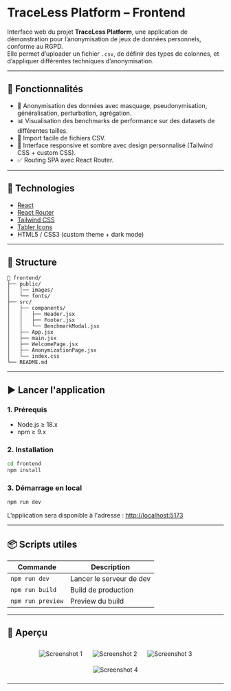 # TraceLess Platform – Frontend

Interface web du projet **TraceLess Platform**, une application de démonstration pour l’anonymisation de jeux de données personnels, conforme au RGPD.  
Elle permet d’uploader un fichier `.csv`, de définir des types de colonnes, et d’appliquer différentes techniques d’anonymisation.

---

## 🚀 Fonctionnalités

- 🔐 Anonymisation des données avec masquage, pseudonymisation, généralisation, perturbation, agrégation.
- 📊 Visualisation des benchmarks de performance sur des datasets de différentes tailles.
- 📁 Import facile de fichiers CSV.
- 🎨 Interface responsive et sombre avec design personnalisé (Tailwind CSS + custom CSS).
- ✅ Routing SPA avec React Router.

---

## 🧰 Technologies

- [React](https://reactjs.org/)
- [React Router](https://reactrouter.com/)
- [Tailwind CSS](https://tailwindcss.com/)
- [Tabler Icons](https://tabler-icons.io/)
- HTML5 / CSS3 (custom theme + dark mode)

---

## 📂 Structure

```
📁 frontend/
├── public/
│   │── images/
│   └── fonts/
├── src/
│   ├── components/
│   │   ├── Header.jsx
│   │   ├── Footer.jsx
│   │   └── BenchmarkModal.jsx
│   ├── App.jsx
│   ├── main.jsx
│   ├── WelcomePage.jsx
│   ├── AnonymizationPage.jsx
│   └── index.css
└── README.md
```

---

## ▶️ Lancer l'application

### 1. Prérequis
- Node.js ≥ 18.x
- npm ≥ 9.x

### 2. Installation

```bash
cd frontend
npm install
```

### 3. Démarrage en local

```bash
npm run dev
```

L’application sera disponible à l'adresse : [http://localhost:5173](http://localhost:5173)

---

## 📦 Scripts utiles

| Commande           | Description                   |
|--------------------|-------------------------------|
| `npm run dev`      | Lancer le serveur de dev      |
| `npm run build`    | Build de production           |
| `npm run preview`  | Preview du build              |

---

## 📸 Aperçu

<p align="center">
  <img src="https://i.postimg.cc/PqC76532/Screenshot-2025-04-06-084829.png" alt="Screenshot 1" style="max-height: 300px; margin: 10px;" />
  <img src="https://i.postimg.cc/NjJV7H4K/Screenshot-2025-04-06-084813.png" alt="Screenshot 2" style="max-height: 300px; margin: 10px;" />
  <img src="https://i.postimg.cc/zGX6gjnm/Screenshot-2025-04-06-084820.png" alt="Screenshot 3" style="max-height: 300px; margin: 10px;" />
  <img src="https://i.postimg.cc/qMGWqY6X/Screenshot-2025-04-06-084858.png" alt="Screenshot 4" style="max-height: 300px; margin: 10px;" />
</p>

---